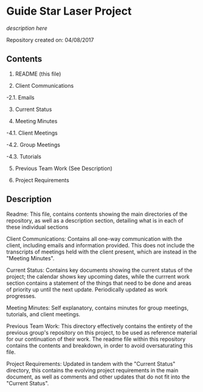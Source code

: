 # Guide Star Laser Project

*description here*

Repository created on: 04/08/2017

## Contents

1. README (this file)

2. Client Communications

-2.1. Emails

3. Current Status
	
4. Meeting Minutes

-4.1. Client Meetings

-4.2. Group Meetings

-4.3. Tutorials

5. Previous Team Work (See Description)

6. Project Requirements
	

## Description 

Readme: This file, contains contents showing the main directories of the
repository, as well as a description section, detailing what is in each of
these individual sections

Client Communications: Contains all one-way communication with the client, 
including emails and information provided. This does not include the transcripts
of meetings held with the client present, which are instead in the 
"Meeting Minutes".

Current Status: Contains key documents showing the current status of the
project; the calendar shows key upcoming dates, while the currrent work 
section contains a statement of the things that need to be done and areas of
priority up until the next update. Periodically updated as work progresses.

Meeting Minutes: Self explanatory, contains minutes for group meetings,
tutorials, and client meetings.

Previous Team Work: This directory effectively contains the entirety of the
previous group's repository on this project, to be used as reference material
for our continuation of their work. The readme file within this repository
contains the contents and breakdown, in order to avoid oversaturating this file.

Project Requirements: Updated in tandem with the "Current Status" directory, 
this contains the evolving project requirements in the main document, as well 
as comments and other updates that do not fit into the "Current Status". 

